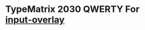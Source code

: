 # TypeMatrix 2030 QWERTY For [input-overlay][input-overlay]

[input-overlay]: https://github.com/univrsal/input-overlay
